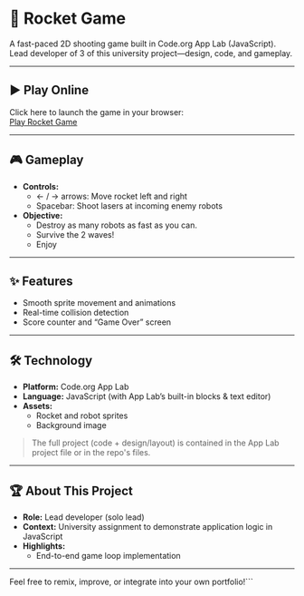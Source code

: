 # 🚀 Rocket Game

A fast-paced 2D shooting game built in Code.org App Lab (JavaScript).  
Lead developer of 3 of this university project—design, code, and gameplay.

---

## ▶️ Play Online  
Click here to launch the game in your browser:  
[Play Rocket Game](https://studio.code.org/projects/applab/IQ0HCU66EIwA32FXXkdBgY9Zi9Ra_xWXz6uIF2Jqja0)

---

## 🎮 Gameplay  
- **Controls:**  
  - ← / → arrows: Move rocket left and right  
  - Spacebar: Shoot lasers at incoming enemy robots  
- **Objective:**  
  - Destroy as many robots as fast as you can.  
  - Survive the 2 waves!
  - Enjoy

---

## ✨ Features  
- Smooth sprite movement and animations  
- Real-time collision detection  
- Score counter and “Game Over” screen  

---

## 🛠 Technology  
- **Platform:** Code.org App Lab  
- **Language:** JavaScript (with App Lab’s built-in blocks & text editor)  
- **Assets:**  
  - Rocket and robot sprites  
  - Background image  

> The full project (code + design/layout) is contained in the App Lab project file or in the repo's files. 

---

## 🏆 About This Project  
- **Role:** Lead developer (solo lead)  
- **Context:** University assignment to demonstrate application logic in JavaScript  
- **Highlights:**  
  - End-to-end game loop implementation    

---

Feel free to remix, improve, or integrate into your own portfolio!```
